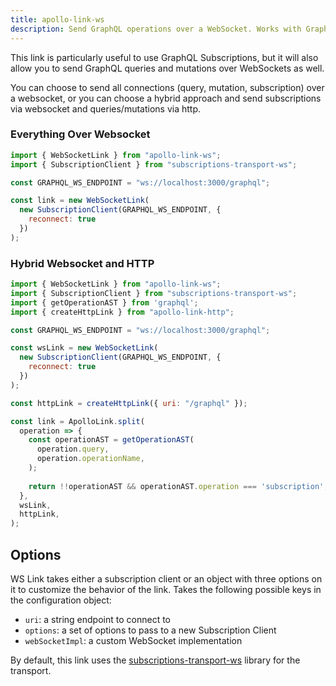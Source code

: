 ```yaml
---
title: apollo-link-ws
description: Send GraphQL operations over a WebSocket. Works with GraphQL Subscriptions.
---
```


This link is particularly useful to use GraphQL Subscriptions, but it will also allow you to send GraphQL queries and mutations over WebSockets as well.

You can choose to send all connections (query, mutation, subscription) over a websocket, or you can choose a hybrid approach and send subscriptions via websocket and queries/mutations via http.

<h3 id="everythingoverwebsocket">Everything Over Websocket</h3>

```js
import { WebSocketLink } from "apollo-link-ws";
import { SubscriptionClient } from "subscriptions-transport-ws";

const GRAPHQL_WS_ENDPOINT = "ws://localhost:3000/graphql";

const link = new WebSocketLink(
  new SubscriptionClient(GRAPHQL_WS_ENDPOINT, {
    reconnect: true
  })
);
```

<h3 id="hybridwebsocketandhttp">Hybrid Websocket and HTTP</h3>

```js
import { WebSocketLink } from "apollo-link-ws";
import { SubscriptionClient } from "subscriptions-transport-ws";
import { getOperationAST } from 'graphql';
import { createHttpLink } from "apollo-link-http";

const GRAPHQL_WS_ENDPOINT = "ws://localhost:3000/graphql";

const wsLink = new WebSocketLink(
  new SubscriptionClient(GRAPHQL_WS_ENDPOINT, {
    reconnect: true
  })
);

const httpLink = createHttpLink({ uri: "/graphql" });

const link = ApolloLink.split(
  operation => {
    const operationAST = getOperationAST(
      operation.query,
      operation.operationName,
    );
    
    return !!operationAST && operationAST.operation === 'subscription';
  },
  wsLink,
  httpLink,
);
```

## Options

WS Link takes either a subscription client or an object with three options on it to customize the behavior of the link. Takes the following possible keys in the configuration object:

* `uri`: a string endpoint to connect to
* `options`: a set of options to pass to a new Subscription Client
* `webSocketImpl`: a custom WebSocket implementation

By default, this link uses the [subscriptions-transport-ws](https://github.com/apollographql/subscriptions-transport-ws) library for the transport.
